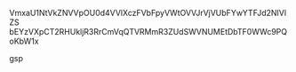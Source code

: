 VmxaU1NtVkZNVVpOU0d4VVlXczFVbFpyVWtOVVJrVjVUbFYwYTFJd2NIVlZS
bEYzVXpCT2RHUkljR3RrCmVqQTVRMmR3ZUdSWVNUMEtDbTF0WWc9PQoKbW1x

gsp